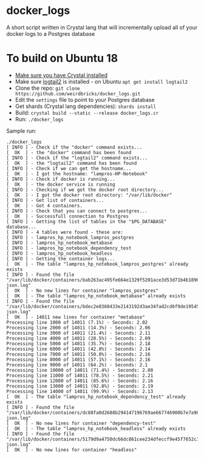 # docker_logs
A short script written in Crystal lang that will incrementally upload all of your docker logs to a Postgres database

# To build on Ubuntu 18

* [Make sure you have Crystal installed](https://crystal-lang.org/docs/installation/on_debian_and_ubuntu.html)
* Make sure [logtail2](https://packages.ubuntu.com/cosmic/admin/logtail) is installed - on Ubuntu `apt get install logtail2`
* Clone the repo: `git clone https://github.com/weirdbricks/docker_logs.git`
* Edit the `settings` file to point to your Postgres database
* Get shards (Crystal lang dependencies): `shards install`
* Build: `crystal build --static --release docker_logs.cr`
* Run: `./docker_logs`

Sample run:

```
./docker_logs 
[ INFO ] - Check if the "docker" command exists...
[  OK  ] - the "docker" command has been found
[ INFO ] - Check if the "logtail2" command exists...
[  OK  ] - the "logtail2" command has been found
[ INFO ] - Check if we can get the hostname...
[  OK  ] - I got the hostname: "lampros-HP-Notebook"
[ INFO ] - Check if docker is running...
[  OK  ] - the docker service is running
[ INFO ] - Checking if we got the docker root directory...
[  OK  ] - I got the docker root directory: "/var/lib/docker"
[ INFO ] - Get list of containers...
[  OK  ] - Got 4 containers.
[ INFO ] - Check that you can connect to postgres...
[  OK  ] - Successfull connection to Postgres
[ INFO ] - Getting the list of tables in the "$PG_DATABASE" database...
[ INFO ] - 4 tables were found - these are:
[ INFO ] - lampros_hp_notebook_lampros_postgres
[ INFO ] - lampros_hp_notebook_metabase
[ INFO ] - lampros_hp_notebook_dependency_test
[ INFO ] - lampros_hp_notebook_headless
[ INFO ] - Getting the container logs...
[  OK  ] - The table "lampros_hp_notebook_lampros_postgres" already exists
[ INFO ] - Found the file "/var/lib/docker/containers/bab263ac495fe664e1329f5201ace3d53d71b4b1896bf6f0170d0c3bc80c791e/bab263ac495fe664e1329f5201ace3d53d71b4b1896bf6f0170d0c3bc80c791e-json.log"
[  OK  ] - No new lines for container "lampros_postgres"
[  OK  ] - The table "lampros_hp_notebook_metabase" already exists
[ INFO ] - Found the file "/var/lib/docker/containers/bdec2e0360433e2143192d3ae34fad2cd6f9de19545ad6b7d39bf0bab3ab216b/bdec2e0360433e2143192d3ae34fad2cd6f9de19545ad6b7d39bf0bab3ab216b-json.log"
[  OK  ] - 14011 new lines for container "metabase"
Processing line 1000 of 14011 (7.1%) - Seconds: 2.02
Processing line 2000 of 14011 (14.3%) - Seconds: 2.06
Processing line 3000 of 14011 (21.4%) - Seconds: 2.11
Processing line 4000 of 14011 (28.5%) - Seconds: 2.09
Processing line 5000 of 14011 (35.7%) - Seconds: 2.18
Processing line 6000 of 14011 (42.8%) - Seconds: 2.14
Processing line 7000 of 14011 (50.0%) - Seconds: 2.16
Processing line 8000 of 14011 (57.1%) - Seconds: 2.16
Processing line 9000 of 14011 (64.2%) - Seconds: 2.1
Processing line 10000 of 14011 (71.4%) - Seconds: 2.08
Processing line 11000 of 14011 (78.5%) - Seconds: 2.21
Processing line 12000 of 14011 (85.6%) - Seconds: 2.16
Processing line 13000 of 14011 (92.8%) - Seconds: 2.19
Processing line 14000 of 14011 (99.9%) - Seconds: 2.13
[  OK  ] - The table "lampros_hp_notebook_dependency_test" already exists
[ INFO ] - Found the file "/var/lib/docker/containers/dc88fa0d2688b294147196769ae667746900b7e7a98c538ee8bc474e0dd74dc5/dc88fa0d2688b294147196769ae667746900b7e7a98c538ee8bc474e0dd74dc5-json.log"
[  OK  ] - No new lines for container "dependency-test"
[  OK  ] - The table "lampros_hp_notebook_headless" already exists
[ INFO ] - Found the file "/var/lib/docker/containers/5179d9a4750dc66dc861cee234dfeccf9e45f7652c3ad1e74af4f70157269364/5179d9a4750dc66dc861cee234dfeccf9e45f7652c3ad1e74af4f70157269364-json.log"
[  OK  ] - No new lines for container "headless"
```
